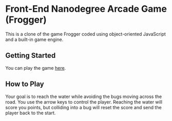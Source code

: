 # Front-End Nanodegree Arcade Game (Frogger)

This is a clone of the game Frogger coded using object-oriented JavaScript and a built-in game engine.

## Getting Started

You can play the game [here](https://abhiek187.github.io/frontend-nanodegree-arcade-game).

## How to Play

Your goal is to reach the water while avoiding the bugs moving across the road. You use the arrow keys to control the player. Reaching the water will score you points, but colliding into a bug will reset the score and send the player back to the start.
